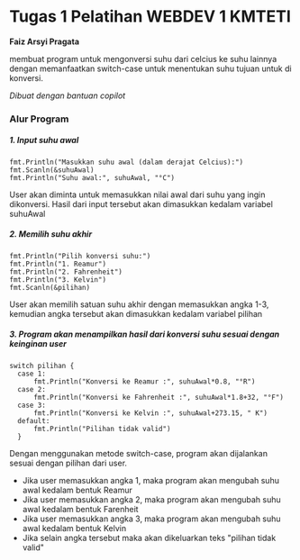 <h1> Tugas 1 Pelatihan WEBDEV 1 KMTETI </h1>
<b> Faiz Arsyi Pragata </b>

membuat program untuk mengonversi suhu dari celcius ke suhu lainnya dengan memanfaatkan switch-case untuk menentukan suhu tujuan untuk di konversi.

<i>Dibuat dengan bantuan copilot</i>

<h3>Alur Program</h3>
<h5>1. Input suhu awal</h5>

    fmt.Println("Masukkan suhu awal (dalam derajat Celcius):")
    fmt.Scanln(&suhuAwal)
    fmt.Println("Suhu awal:", suhuAwal, "°C")
    
<p>User akan diminta untuk memasukkan nilai awal dari suhu yang ingin dikonversi. Hasil dari input tersebut akan dimasukkan kedalam variabel suhuAwal</p>

<h5>2. Memilih suhu akhir</h5>

    fmt.Println("Pilih konversi suhu:")
    fmt.Println("1. Reamur")
    fmt.Println("2. Fahrenheit")
    fmt.Println("3. Kelvin")
    fmt.Scanln(&pilihan)

  <p>User akan memilih satuan suhu akhir dengan memasukkan angka 1-3, kemudian angka tersebut akan dimasukkan kedalam variabel pilihan</p>
  
<h5>3. Program akan menampilkan hasil dari konversi suhu sesuai dengan keinginan user</h5>

    switch pilihan {
      case 1:
		  fmt.Println("Konversi ke Reamur :", suhuAwal*0.8, "°R")
	  case 2:
		  fmt.Println("Konversi ke Fahrenheit :", suhuAwal*1.8+32, "°F") 
	  case 3:
		  fmt.Println("Konversi ke Kelvin :", suhuAwal+273.15, " K")
	  default:
		  fmt.Println("Pilihan tidak valid")
	  }

<p>Dengan menggunakan metode switch-case, program akan dijalankan sesuai dengan pilihan dari user.
  <ul> 
    <li>Jika user memasukkan angka 1, maka program akan mengubah suhu awal kedalam bentuk Reamur</li>
    <li>Jika user memasukkan angka 2, maka program akan mengubah suhu awal kedalam bentuk Farenheit</li>
    <li>Jika user memasukkan angka 3, maka program akan mengubah suhu awal kedalam bentuk Kelvin</li>
    <li>Jika selain angka tersebut maka akan dikeluarkan teks "pilihan tidak valid"</li>
  </ul>
</p>
